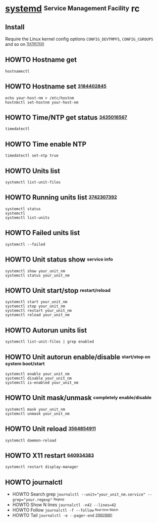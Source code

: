 # [systemd][] <sup><sub>Service Management Facility</sub></sup> rc

[systemd]: https://github.com/systemd/systemd

## Install

Require the Linux kernel config options `CONFIG_DEVTMPFS`, `CONFIG_CGROUPS`
and so on <sup><sub>[1547857926][]</sub></sup>

[1547857926]: https://github.com/systemd/systemd/blob/main/README

## HOWTO Hostname get

    hostnamectl

## HOWTO Hostname set <sup><sub>[3184402845][]</sub></sup>

    echo your-host-nm > /etc/hostnm
    hostnmctl set-hostnm your-host-nm

[3184402845]: https://wiki.archlinux.org/title/Network_configuration#Set_the_hostname

## HOWTO Time/NTP get status <sup><sub>[3435016567][]</sub></sup>

    timedatectl

[3435016567]: https://wiki.archlinux.org/title/Systemd-timesyncd#Usage

## HOWTO Time enable NTP

    timedatectl set-ntp true

## HOWTO Units list

    systemctl list-unit-files

## HOWTO Running units list <sup><sub>[3742307392][]</sub></sup>

    systemctl status
    systemctl
    systemctl list-units

[3742307392]: https://wiki.archlinux.org/title/systemd#Analyzing_the_system_state

## HOWTO Failed units list

    systemctl --failed

## HOWTO Unit status show <sup><sub>service info</sub></sup>

    systemctl show your_unit_nm
    systemctl status your_unit_nm

## HOWTO Unit start/stop <sup><sub>restart/reload</sub></sup>

    systemctl start your_unit_nm
    systemctl stop your_unit_nm
    systemctl restart your_unit_nm
    systemctl reload your_unit_nm

## HOWTO Autorun units list

    systemctl list-unit-files | grep enabled

## HOWTO Unit autorun enable/disable <sup><sub>start/stop on system boot/start</sub></sup>

    systemctl enable your_unit_nm
    systemctl disable your_unit_nm
    systemctl is-enabled your_unit_nm

## HOWTO Unit mask/unmask <sup><sub>completely enable/disable</sub></sup>

    systemctl mask your_unit_nm
    systemctl unmask your_unit_nm

## HOWTO Unit reload <sup><sub>[3564854911][]</sub></sup>

    systemctl daemon-reload

[3564854911]: https://wiki.archlinux.org/title/systemd#Editing_provided_unit_files

## HOWTO X11 restart <sup><sub>[640934383][]</sub></sup>

    systemctl restart display-manager

[640934383]: https://askubuntu.com/questions/1220/how-to-restart-x-window-server-from-command-line#1222

## HOWTO journalctl

* HOWTO Search grep  `journalctl --unit="your_unit_nm.service" --grep="your.regexp"` <sup><sub>Regexp</sub></sup>
* HOWTO Show N lines `journalctl -n42 --lines=42`
* HOWTO Follow       `journalctl -f --follow` <sup><sub>Real-time Watch</sub></sup>
* HOWTO Tail         `journalctl -e --pager-end` <sup><sub>[3199218881][]</sub></sup>

[3199218881]: https://unix.stackexchange.com/questions/654561/how-do-you-go-to-the-end-of-the-file-in-journalctl
